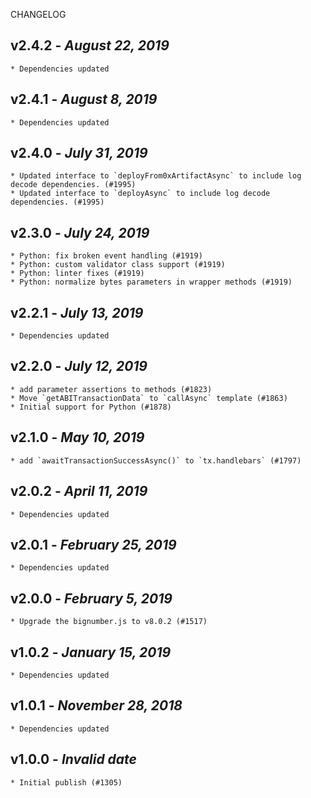 <!--
changelogUtils.file is auto-generated using the monorepo-scripts package. Don't edit directly.
Edit the package's CHANGELOG.json file only.
-->

CHANGELOG

## v2.4.2 - _August 22, 2019_

    * Dependencies updated

## v2.4.1 - _August 8, 2019_

    * Dependencies updated

## v2.4.0 - _July 31, 2019_

    * Updated interface to `deployFrom0xArtifactAsync` to include log decode dependencies. (#1995)
    * Updated interface to `deployAsync` to include log decode dependencies. (#1995)

## v2.3.0 - _July 24, 2019_

    * Python: fix broken event handling (#1919)
    * Python: custom validator class support (#1919)
    * Python: linter fixes (#1919)
    * Python: normalize bytes parameters in wrapper methods (#1919)

## v2.2.1 - _July 13, 2019_

    * Dependencies updated

## v2.2.0 - _July 12, 2019_

    * add parameter assertions to methods (#1823)
    * Move `getABITransactionData` to `callAsync` template (#1863)
    * Initial support for Python (#1878)

## v2.1.0 - _May 10, 2019_

    * add `awaitTransactionSuccessAsync()` to `tx.handlebars` (#1797)

## v2.0.2 - _April 11, 2019_

    * Dependencies updated

## v2.0.1 - _February 25, 2019_

    * Dependencies updated

## v2.0.0 - _February 5, 2019_

    * Upgrade the bignumber.js to v8.0.2 (#1517)

## v1.0.2 - _January 15, 2019_

    * Dependencies updated

## v1.0.1 - _November 28, 2018_

    * Dependencies updated

## v1.0.0 - _Invalid date_

    * Initial publish (#1305)
